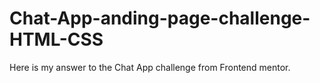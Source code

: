 # Chat-App-anding-page-challenge-HTML-CSS
Here is my answer to the Chat App challenge from Frontend mentor. 
